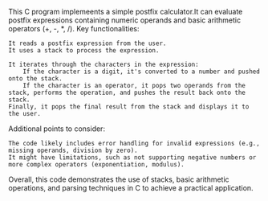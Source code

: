 This C program implemeents a simple postfix calculator.It can evaluate postfix expressions containing numeric operands and basic arithmetic operators (+, -, *, /).
Key functionalities:

    It reads a postfix expression from the user.
    It uses a stack to process the expression.

    It iterates through the characters in the expression:
        If the character is a digit, it's converted to a number and pushed onto the stack.
        If the character is an operator, it pops two operands from the stack, performs the operation, and pushes the result back onto the stack.
    Finally, it pops the final result from the stack and displays it to the user.

Additional points to consider:

    The code likely includes error handling for invalid expressions (e.g., missing operands, division by zero).
    It might have limitations, such as not supporting negative numbers or more complex operators (exponentiation, modulus).

Overall, this code demonstrates the use of stacks, basic arithmetic operations, and parsing techniques in C to achieve a practical application.
